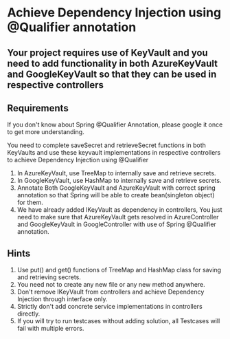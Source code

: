 # Achieve Dependency Injection using @Qualifier annotation

## Your project requires use of KeyVault and you need to add functionality in both AzureKeyVault and GoogleKeyVault so that they can be used in respective controllers

## Requirements
If you don't know about Spring @Qualifier Annotation, please google it once to get more understanding.

You need to complete saveSecret and retrieveSecret functions in both KeyVaults and use these keyvault implementations in respective controllers to achieve Dependency Injection using @Qualifier

1. In AzureKeyVault, use TreeMap to internally save and retrieve secrets.
2. In GoogleKeyVault, use HashMap to internally save and retrieve secrets.
3. Annotate Both GoogleKeyVault and AzureKeyVault with correct spring annotation so that Spring will be able to create bean(singleton object) for them.
4. We have already added IKeyVault as dependency in controllers, You just need to make sure that AzureKeyVault gets resolved in AzureController and GoogleKeyVault in GoogleController with use of Spring @Qualifier annotation.

## Hints
1. Use put() and get() functions of TreeMap and HashMap class for saving and retrieving secrets.
2. You need not to create any new file or any new method anywhere.
3. Don't remove IKeyVault from controllers and achieve Dependency Injection through interface only.
4. Strictly don't add concrete service implementations in controllers directly.
5. If you will try to run testcases without adding solution, all Testcases will fail with multiple errors.
